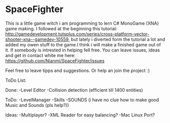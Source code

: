 # SpaceFighter

This is a little game witch i am programming to lern C# MonoGame (XNA) game making.
I followed at the beginning this tutorial: http://gamedevelopment.tutsplus.com/series/cross-platform-vector-shooter-xna--gamedev-10559,
but lately i diverted form the tutorial a lot and added my owen stuff to the game.I think i will make a finished game out of it.
If somebody is intrested in helping fell free. You can leave issues, ideas and get in contact white me here: https://github.com/Nianmi/SpaceFighter/issues 

Feel free to leave tipps and suggestions. Or help an join the project :)

ToDo List:

Done:
-Level Editor
-Collision detection (efficient till 1400 entities)

ToDo:
-LevelManager
-Skills
-SOUNDS (i have no clue how to make good Music and Sounds (pls help?))

Ideas:
-Multiplayer?
-XML Reader for easy balancing?
-Mac Linux Port?


